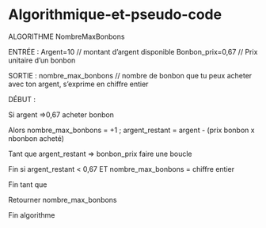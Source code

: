# Algorithmique-et-pseudo-code

ALGORITHME NombreMaxBonbons

ENTRÉE : 
Argent=10 // montant d’argent disponible 
Bonbon_prix=0,67 // Prix unitaire d’un bonbon

SORTIE :
nombre_max_bonbons // nombre de bonbon que tu peux acheter avec ton argent, s’exprime en chiffre entier

DÉBUT :

Si argent =>0,67 acheter bonbon

Alors nombre_max_bonbons = +1 ; argent_restant = argent - (prix bonbon x nbonbon acheté)

Tant que argent_restant => bonbon_prix faire une boucle

Fin si argent_restant < 0,67 ET nombre_max_bonbons = chiffre entier 

Fin tant que 

Retourner nombre_max_bonbons

Fin algorithme 
